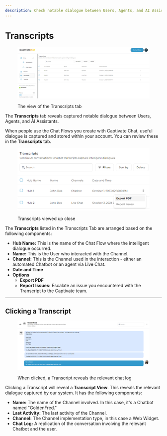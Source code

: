 ```yaml
---
description: Check notable dialogue between Users, Agents, and AI Assistants
---
```


# Transcripts

<figure><img src="../../.gitbook/assets/image (35) (1).png" alt=""><figcaption><p>The view of the Transcripts tab</p></figcaption></figure>

The **Transcripts** tab reveals captured notable dialogue between Users, Agents, and AI Assistants.&#x20;

When people use the Chat Flows you create with Captivate Chat, useful dialogue is captured and stored within your account. You can review these in the **Transcripts** tab.

<figure><img src="../../.gitbook/assets/image (36) (1).png" alt=""><figcaption><p> Transcripts viewed up close</p></figcaption></figure>

The **Transcripts** listed in the Transcripts Tab are arranged based on the following components:

* **Hub Name:** This is the name of the Chat Flow where the intelligent dialogue occurred.
* **Name:** This is the User who interacted with the Channel.
* **Channel:** This is the Channel used in the interaction - either an automated Chatbot or an agent via Live Chat.
* **Date and Time**
* **Options**
  * **Export PDF**
  * **Report Issues:** Escalate an issue you encountered with the Transcript to the Captivate team.

***

## Clicking a Transcript

<figure><img src="../../.gitbook/assets/image (37) (1).png" alt=""><figcaption><p>When clicked, a Transcript reveals the relevant chat log</p></figcaption></figure>

Clicking a Transcript will reveal a **Transcript View**. This reveals the relevant dialogue captured by our system. It has the following components:

* **Name:** The name of the Channel involved. In this case, it's a Chatbot named "GoldenFred."
* **Last Activity:** The last activity of the Channel.
* **Channel:** The Channel implementation type, in this case a Web Widget.&#x20;
* **Chat Log:** A replication of the conversation involving the relevant Chatbot and the user.

